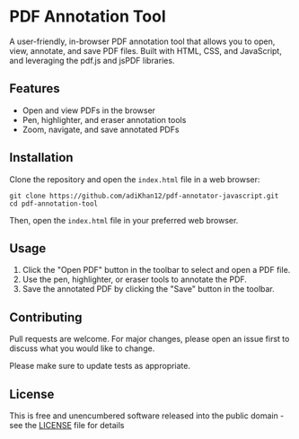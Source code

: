 # PDF Annotation Tool

A user-friendly, in-browser PDF annotation tool that allows you to open, view, annotate, and save PDF files. Built with HTML, CSS, and JavaScript, and leveraging the pdf.js and jsPDF libraries.

## Features

- Open and view PDFs in the browser
- Pen, highlighter, and eraser annotation tools
- Zoom, navigate, and save annotated PDFs

## Installation

Clone the repository and open the `index.html` file in a web browser:
```
git clone https://github.com/adiKhan12/pdf-annotator-javascript.git
cd pdf-annotation-tool
```


Then, open the `index.html` file in your preferred web browser.

## Usage

1. Click the "Open PDF" button in the toolbar to select and open a PDF file.
2. Use the pen, highlighter, or eraser tools to annotate the PDF.
3. Save the annotated PDF by clicking the "Save" button in the toolbar.

## Contributing

Pull requests are welcome. For major changes, please open an issue first to discuss what you would like to change.

Please make sure to update tests as appropriate.

## License

This is free and unencumbered software released into the public domain - see the [LICENSE](LICENSE) file for details 




